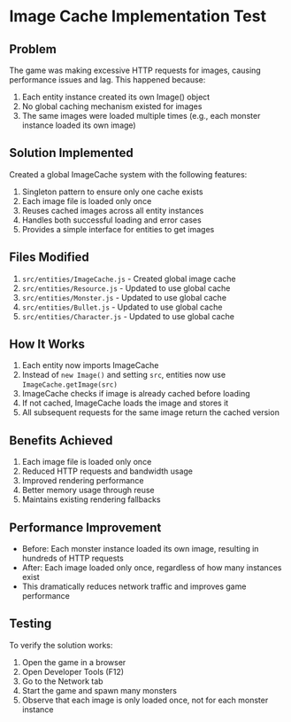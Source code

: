 # Image Cache Implementation Test

## Problem
The game was making excessive HTTP requests for images, causing performance issues and lag. This happened because:
1. Each entity instance created its own Image() object
2. No global caching mechanism existed for images
3. The same images were loaded multiple times (e.g., each monster instance loaded its own image)

## Solution Implemented
Created a global ImageCache system with the following features:
1. Singleton pattern to ensure only one cache exists
2. Each image file is loaded only once
3. Reuses cached images across all entity instances
4. Handles both successful loading and error cases
5. Provides a simple interface for entities to get images

## Files Modified
1. `src/entities/ImageCache.js` - Created global image cache
2. `src/entities/Resource.js` - Updated to use global cache
3. `src/entities/Monster.js` - Updated to use global cache
4. `src/entities/Bullet.js` - Updated to use global cache
5. `src/entities/Character.js` - Updated to use global cache

## How It Works
1. Each entity now imports ImageCache
2. Instead of `new Image()` and setting `src`, entities now use `ImageCache.getImage(src)`
3. ImageCache checks if image is already cached before loading
4. If not cached, ImageCache loads the image and stores it
5. All subsequent requests for the same image return the cached version

## Benefits Achieved
1. Each image file is loaded only once
2. Reduced HTTP requests and bandwidth usage
3. Improved rendering performance
4. Better memory usage through reuse
5. Maintains existing rendering fallbacks

## Performance Improvement
- Before: Each monster instance loaded its own image, resulting in hundreds of HTTP requests
- After: Each image loaded only once, regardless of how many instances exist
- This dramatically reduces network traffic and improves game performance

## Testing
To verify the solution works:
1. Open the game in a browser
2. Open Developer Tools (F12)
3. Go to the Network tab
4. Start the game and spawn many monsters
5. Observe that each image is only loaded once, not for each monster instance